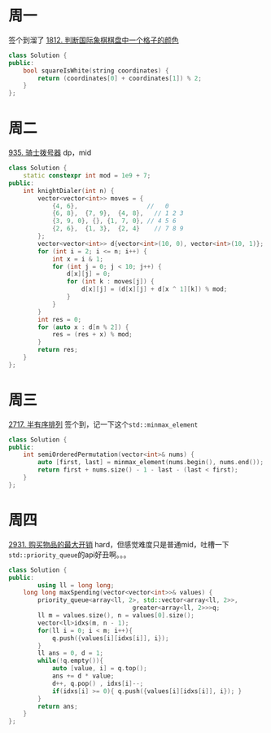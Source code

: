 # 周一
签个到溜了
[1812. 判断国际象棋棋盘中一个格子的颜色](https://leetcode.cn/problems/determine-color-of-a-chessboard-square/)
```cpp
class Solution {
public:
    bool squareIsWhite(string coordinates) {
        return (coordinates[0] + coordinates[1]) % 2;
    }
};
```

# 周二
[935. 骑士拨号器](https://leetcode.cn/problems/knight-dialer/)
dp，mid
```cpp
class Solution {
    static constexpr int mod = 1e9 + 7;
public:
    int knightDialer(int n) {
        vector<vector<int>> moves = {
            {4, 6},                   //   0
            {6, 8},  {7, 9},  {4, 8},   // 1 2 3
            {3, 9, 0}, {}, {1, 7, 0}, // 4 5 6
            {2, 6},  {1, 3},  {2, 4}    // 7 8 9
        };
        vector<vector<int>> d{vector<int>(10, 0), vector<int>(10, 1)};
        for (int i = 2; i <= n; i++) {
            int x = i & 1;
            for (int j = 0; j < 10; j++) {
                d[x][j] = 0;
                for (int k : moves[j]) {
                    d[x][j] = (d[x][j] + d[x ^ 1][k]) % mod;
                }
            }
        }
        int res = 0;
        for (auto x : d[n % 2]) {
            res = (res + x) % mod;
        }
        return res;
    }
};
```

# 周三
[2717. 半有序排列](https://leetcode.cn/problems/semi-ordered-permutation)
签个到，记一下这个`std::minmax_element`
```cpp
class Solution {
public:
    int semiOrderedPermutation(vector<int>& nums) {
        auto [first, last] = minmax_element(nums.begin(), nums.end());
        return first + nums.size() - 1 - last - (last < first);
    }
};
```

# 周四
[2931. 购买物品的最大开销](https://leetcode.cn/problems/maximum-spending-after-buying-items/)
hard，但感觉难度只是普通mid，吐槽一下`std::priority_queue`的api好丑啊。。。
```cpp
class Solution {
public:
        using ll = long long;
    long long maxSpending(vector<vector<int>>& values) {
        priority_queue<array<ll, 2>, std::vector<array<ll, 2>>, 
                                  greater<array<ll, 2>>>q;
        ll m = values.size(), n = values[0].size();
        vector<ll>idxs(m, n - 1);
        for(ll i = 0; i < m; i++){
            q.push({values[i][idxs[i]], i});
        }
        ll ans = 0, d = 1;
        while(!q.empty()){
            auto [value, i] = q.top();
            ans += d * value;
            d++, q.pop() , idxs[i]--;
            if(idxs[i] >= 0){ q.push({values[i][idxs[i]], i}); }
        }
        return ans;
    }
};
```